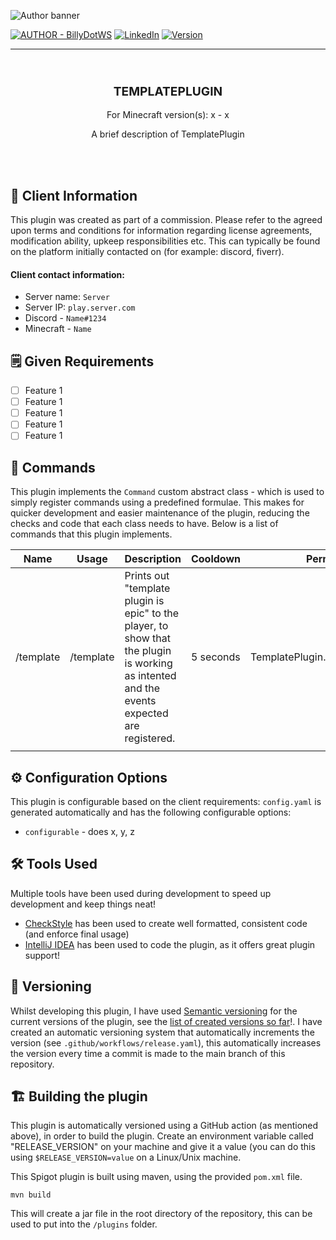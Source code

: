 ![Author banner](https://i.imgur.com/2Pqnm9N.png)

[![AUTHOR - BillyDotWS](https://img.shields.io/static/v1?label=AUTHOR&message=BillyDotWS&color=2ea44f&style=for-the-badge&logo=discord+)](https://billy.ws) [![LinkedIn][linkedin-shield]][linkedin-url] [![Version](https://img.shields.io/github/v/release/MinecraftFreelance/TemplatePlugin?label=VERSION&style=for-the-badge)](https://img.shields.io/github/v/release/MinecraftFreelance/ParkourPlugin?label=VERSION&style=for-the-badge)

---
<br>
<h3 align="center" style="font-size: 2vw;
  text-transform: uppercase;
  text-align: center;
  line-height: 1;
  ">
  TemplatePlugin
</h3>
<p align="center">For Minecraft version(s): x - x</p>
<p  align="center">A brief description of TemplatePlugin</p>
<br>
<br>

## 🙏 Client Information

This plugin was created as part of a commission. Please refer to the agreed upon terms and conditions for information regarding license agreements, modification ability, upkeep responsibilities etc. This can typically be found on the platform initially contacted on (for example: discord, fiverr).

#### Client contact information:

- Server name: `Server`
- Server IP: `play.server.com`
- Discord - `Name#1234`
- Minecraft - `Name`

## 🗒️ Given Requirements

- [ ] Feature 1
- [ ] Feature 1
- [ ] Feature 1
- [ ] Feature 1
- [ ] Feature 1

## 🤖 Commands

This plugin implements the `Command` custom abstract class - which is used to simply register commands using a predefined formulae. This makes for quicker development and easier maintenance of the plugin, reducing the checks and code that each class needs to have. Below is a list of commands that
this plugin implements.

| Name | Usage | Description | Cooldown | Permission |
|------|-------|-------------|----------|------------|
|/template|/template|Prints out "template plugin is epic" to the player, to show that the plugin is working as intented and the events expected are registered.|5 seconds|TemplatePlugin.command.template|
|      |       |             |          |            |

## ⚙️ Configuration Options

This plugin is configurable based on the client requirements:
`config.yaml` is generated automatically and has the following configurable options:

- `configurable` - does x, y, z

## 🛠️ Tools Used

Multiple tools have been used during development to speed up development and keep things neat!

- [CheckStyle](https://plugins.jetbrains.com/plugin/1065-checkstyle-idea) has been used to create well formatted, consistent code (and enforce final usage)
- [IntelliJ IDEA](https://www.jetbrains.com/idea/old/) has been used to code the plugin, as it offers great plugin support!

## 👣 Versioning

Whilst developing this plugin, I have used [Semantic versioning](http://semver.org/) for the current versions of the plugin, see the [list of created versions so far](https://github.com/MinecraftFreelance/TemplatePlugin/tags)!. I have created an automatic versioning system that automatically
increments the version (see `.github/workflows/release.yaml`), this automatically increases the version every time a commit is made to the main branch of this repository.

## 🏗️ Building the plugin

This plugin is automatically versioned using a GitHub action (as mentioned above), in order to build the plugin. Create an environment variable called "RELEASE_VERSION" on your machine and give it a value (you can do this using `$RELEASE_VERSION=value` on a Linux/Unix machine.

This Spigot plugin is built using maven, using the provided `pom.xml` file.

```
mvn build
```

This will create a jar file in the root directory of the repository, this can be used to put into the `/plugins` folder.

[linkedin-shield]: https://img.shields.io/badge/-LinkedIn-black.svg?style=for-the-badge&logo=linkedin&colorB=555

[linkedin-url]: https://www.linkedin.com/in/billy-robinson-a6486714a/

